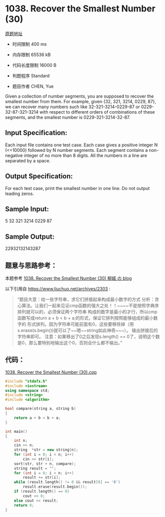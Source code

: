 # 1038. Recover the Smallest Number (30)
[原题地址](https://www.patest.cn/contests/pat-a-practise/1038)
* 时间限制 400 ms

* 内存限制 65536 kB

* 代码长度限制 16000 B

* 判题程序 Standard 

* 题目作者 CHEN, Yue



Given a collection of number segments, you are supposed to recover the smallest number from them. For 
example, given {32, 321, 3214, 0229, 87}, we can recover many numbers such like 32-321-3214-0229-87 or 
0229-32-87-321-3214 with respect to different orders of combinations of these segments, and the smallest 
number is 0229-321-3214-32-87.



## Input Specification: 

Each input file contains one test case. Each case gives a positive integer N (<=10000) followed by N 
number segments. Each segment contains a non-negative integer of no more than 8 digits. All the numbers 
in a line are separated by a space.


## Output Specification: 

For each test case, print the smallest number in one line. Do not output leading zeros. 



## Sample Input:

5 32 321 3214 0229 87  

## Sample Output:

22932132143287  

## 题意与思路参考：

本题参考 [1038. Recover the Smallest Number (30) 柳婼 の blog]( https://www.liuchuo.net/archives/2303)


以下引用自 https://www.liuchuo.net/archives/2303 :

>“题目大意：给一些字符串，求它们拼接起来构成最小数字的方式
分析：贪心算法。让我们一起来见证cmp函数的强大之处！！\~\~\~\~不是按照字典序排列就可以的，必须保证两个字符串
构成的数字是最小的才行，所以cmp函数写成return a + b < b + a;的形式，保证它排列按照能够组成的最小数字的
形式排列。因为字符串可能前面有0，这些要移除掉（用s.erase(s.begin())就可以了\~\~嗯\~\~string如此神奇\~\~\~）。
输出拼接后的字符串即可。
注意：如果移出了0之后发现s.length() == 0了，说明这个数是0，那么要特别地输出这个0，否则会什么都不输出。”



## 代码：

[1038. Recover the Smallest Number (30).cpp ](https://github.com/jerrykcode/PAT-Advanced-Level-Practise/blob/master/PAT%20Advanced%20Level%20Practice/1038.%20Recover%20the%20Smallest%20Number%20(30)/1038.%20Recover%20the%20Smallest%20Number%20(30).cpp)

```cpp
#include "stdafx.h"
#include <iostream>
using namespace std;
#include <string>
#include <algorithm>

bool compare(string a, string b)
{
	return a + b < b + a;
}

int main()
{
	int n;
	cin >> n;
	string  *str = new string[n];
	for (int i = 0; i < n; i++)
		cin >> str[i];
	sort(str, str + n, compare);
	string result = "";
	for (int i = 0; i < n; i++)
		result += str[i];
	while (result.length() != 0 && result[0] == '0')
		result.erase(result.begin());
	if (result.length() == 0)
		cout << 0;
	else cout << result;
    return 0;
}
```
